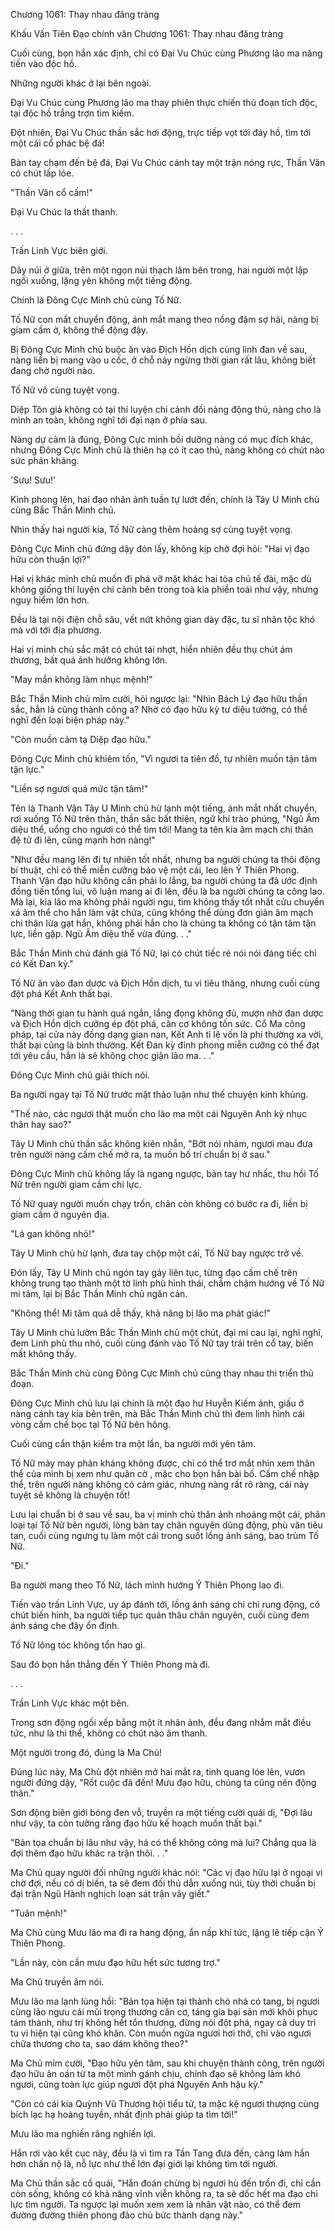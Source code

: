 




Chương 1061: Thay nhau đăng tràng


Khấu Vấn Tiên Đạo chính văn Chương 1061: Thay nhau đăng tràng

Cuối cùng, bọn hắn xác định, chỉ có Đại Vu Chúc cùng Phương lão ma năng tiến vào độc hồ.

Những người khác ở lại bên ngoài.

Đại Vu Chúc cùng Phương lão ma thay phiên thực chiến thủ đoạn tích độc, tại độc hồ trắng trợn tìm kiếm.

Đột nhiên, Đại Vu Chúc thần sắc hơi động, trực tiếp vọt tới đáy hồ, tìm tới một cái cổ phác bệ đá!

Bàn tay chạm đến bệ đá, Đại Vu Chúc cánh tay một trận nóng rực, Thần Văn có chút lấp lóe.

"Thần Văn cổ cấm!"

Đại Vu Chúc la thất thanh.

. . .

Trấn Linh Vực biên giới.

Dãy núi ở giữa, trên một ngọn núi thạch lâm bên trong, hai người một lập ngồi xuống, lặng yên không một tiếng động.

Chính là Đông Cực Minh chủ cùng Tố Nữ.

Tố Nữ con mắt chuyển động, ánh mắt mang theo nồng đậm sợ hãi, nàng bị giam cầm ở, không thể động đậy.

Bị Đông Cực Minh chủ buộc ăn vào Địch Hồn dịch cùng linh đan về sau, nàng liền bị mang vào u cốc, ở chỗ này ngừng thời gian rất lâu, không biết đang chờ người nào.

Tố Nữ vô cùng tuyệt vọng.

Diệp Tôn giả không có tại thí luyện chi cảnh đối nàng động thủ, nàng cho là mình an toàn, không nghĩ tới đại nạn ở phía sau.

Nàng dự cảm là đúng, Đông Cực minh bồi dưỡng nàng có mục đích khác, nhưng Đông Cực Minh chủ là thiên hạ có ít cao thủ, nàng không có chút nào sức phản kháng.

'Sưu! Sưu!'

Kình phong lên, hai đạo nhân ảnh tuần tự lướt đến, chính là Tây U Minh chủ cùng Bắc Thần Minh chủ.

Nhìn thấy hai người kia, Tố Nữ càng thêm hoảng sợ cùng tuyệt vọng.

Đông Cực Minh chủ đứng dậy đón lấy, không kịp chờ đợi hỏi: "Hai vị đạo hữu còn thuận lợi?"

Hai vị khác minh chủ muốn đi phá vỡ mặt khác hai tòa chủ tế đài, mặc dù không giống thí luyện chi cảnh bên trong toà kia phiền toái như vậy, nhưng nguy hiểm lớn hơn.

Đều là tại nội điện chỗ sâu, vết nứt không gian dày đặc, tu sĩ nhân tộc khó mà với tới địa phương.

Hai vị minh chủ sắc mặt có chút tái nhợt, hiển nhiên đều thụ chút ám thương, bất quá ảnh hưởng không lớn.

"May mắn không làm nhục mệnh!"

Bắc Thần Minh chủ mỉm cười, hỏi ngược lại: "Nhìn Bách Lý đạo hữu thần sắc, hẳn là cũng thành công a? Nhờ có đạo hữu kỳ tư diệu tưởng, có thể nghĩ đến loại biện pháp này."

"Còn muốn cảm tạ Diệp đạo hữu."

Đông Cực Minh chủ khiêm tốn, "Vì ngươi ta tiên đồ, tự nhiên muốn tận tâm tận lực."

"Liền sợ ngươi quá mức tận tâm!"

Tên là Thanh Vận Tây U Minh chủ hừ lạnh một tiếng, ánh mắt nhất chuyển, rơi xuống Tố Nữ trên thân, thần sắc bất thiện, ngữ khí trào phúng, "Ngũ Âm diệu thể, uổng cho ngươi có thể tìm tới! Mang ta tên kia âm mạch chi thân đệ tử đi lên, cũng mạnh hơn nàng!"

"Như đều mang lên đi tự nhiên tốt nhất, nhưng ba người chúng ta thôi động bí thuật, chỉ có thể miễn cưỡng bảo vệ một cái, leo lên Ỷ Thiên Phong. Thanh Vận đạo hữu không cần phải lo lắng, ba người chúng ta đã ước định đồng tiến tổng lui, vô luận mang ai đi lên, đều là ba người chúng ta công lao. Mà lại, kia lão ma không phải người ngu, tìm không thấy tốt nhất cửu chuyển xá âm thể cho hắn làm vật chứa, cũng không thể dùng đơn giản âm mạch chi thân lừa gạt hắn, không phải hắn cho là chúng ta không có tận tâm tận lực, liền gặp. Ngũ Âm diệu thể vừa đúng. . ."

Bắc Thần Minh chủ đánh giá Tố Nữ, lại có chút tiếc rẻ nói nói đáng tiếc chỉ có Kết Đan kỳ."

Tố Nữ ăn vào đan dược và Địch Hồn dịch, tu vi tiêu thăng, nhưng cuối cùng đột phá Kết Anh thất bại.

"Nàng thời gian tu hành quá ngắn, lắng đọng không đủ, mượn nhờ đan dược và Địch Hồn dịch cưỡng ép đột phá, căn cơ không tốn sức. Cổ Ma công pháp, tại cửa này đồng dạng gian nan, Kết Anh tỉ lệ vốn là phi thường xa vời, thất bại cũng là bình thường. Kết Đan kỳ đỉnh phong miễn cưỡng có thể đạt tới yêu cầu, hẳn là sẽ không chọc giận lão ma. . ."

Đông Cực Minh chủ giải thích nói.

Ba người ngay tại Tố Nữ trước mặt thảo luận như thế chuyện kinh khủng.

"Thế nào, các ngươi thật muốn cho lão ma một cái Nguyên Anh kỳ nhục thân hay sao?"

Tây U Minh chủ thần sắc không kiên nhẫn, "Bớt nói nhảm, ngươi mau đưa trên người nàng cấm chế mở ra, ta muốn bố trí chuẩn bị ở sau."

Đông Cực Minh chủ không lấy là ngang ngược, bàn tay hư nhấc, thu hồi Tố Nữ trên người giam cầm chi lực.

Tố Nữ quay người muốn chạy trốn, chân còn không có bước ra đi, liền bị giam cầm ở nguyên địa.

"Lá gan không nhỏ!"

Tây U Minh chủ hừ lạnh, đưa tay chộp một cái, Tố Nữ bay ngược trở về.

Đón lấy, Tây U Minh chủ ngón tay gảy liên tục, từng đạo cấm chế trên không trung tạo thành một tờ linh phù hình thái, chầm chậm hướng về Tố Nữ mi tâm, lại bị Bắc Thần Minh chủ ngăn cản.

"Không thể! Mi tâm quá dễ thấy, khả năng bị lão ma phát giác!"

Tây U Minh chủ lườm Bắc Thần Minh chủ một chút, đại mi cau lại, nghĩ nghĩ, đem Linh phù thu nhỏ, cuối cùng đánh vào Tố Nữ tay trái trên cổ tay, biến mất không thấy.

Bắc Thần Minh chủ cùng Đông Cực Minh chủ cũng thay nhau thi triển thủ đoạn.

Đông Cực Minh chủ lưu lại chính là một đạo hư Huyễn Kiếm ảnh, giấu ở nàng cánh tay kia bên trên, mà Bắc Thần Minh chủ thì đem linh hình cái vòng cấm chế bọc tại Tố Nữ bên hông.

Cuối cùng cẩn thận kiểm tra một lần, ba người mới yên tâm.

Tố Nữ mảy may phản kháng không được, chỉ có thể trơ mắt nhìn xem thân thể của mình bị xem như quân cờ , mặc cho bọn hắn bài bố. Cấm chế nhập thể, trên người nàng không có cảm giác, nhưng nàng rất rõ ràng, cái này tuyệt sẽ không là chuyện tốt!

Lưu lại chuẩn bị ở sau về sau, ba vị minh chủ thân ảnh nhoáng một cái, phân loại tại Tố Nữ bên người, lòng bàn tay chân nguyên dũng động, phù văn tiêu tan, cuối cùng ngưng tụ làm một cái trong suốt lồng ánh sáng, bao trùm Tố Nữ.

"Đi."

Ba người mang theo Tố Nữ, lách mình hướng Ỷ Thiên Phong lao đi.

Tiến vào trấn Linh Vực, uy áp đánh tới, lồng ánh sáng chi chi rung động, có chút biến hình, ba người tiếp tục quán thâu chân nguyên, cuối cùng đem ánh sáng che đậy ổn định.

Tố Nữ lông tóc không tổn hao gì.

Sau đó bọn hắn thẳng đến Ỷ Thiên Phong mà đi.

. . .

Trấn Linh Vực khác một bên.

Trong sơn động ngồi xếp bằng một ít nhân ảnh, đều đang nhắm mắt điều tức, như là thi thể, không có chút nào âm thanh.

Một người trong đó, đúng là Ma Chủ!

Đúng lúc này, Ma Chủ đột nhiên mở hai mắt ra, tinh quang lóe lên, vươn người đứng dậy, "Rốt cuộc đã đến! Mưu đạo hữu, chúng ta cũng nên động thân."

Sơn động biên giới bóng đen vỗ, truyền ra một tiếng cười quái dị, "Đợi lâu như vậy, ta còn tưởng rằng đạo hữu kế hoạch muốn thất bại."

"Bản tọa chuẩn bị lâu như vậy, há có thể không công mà lui? Chẳng qua là đợi thêm đạo hữu khác ra trận thôi. . ."

Ma Chủ quay người đối những người khác nói: "Các vị đạo hữu lại ở ngoại vi chờ đợi, nếu có dị biến, ta sẽ đem đối thủ dẫn xuống núi, tùy thời chuẩn bị đại trận Ngũ Hành nghịch loạn sát trận vây giết."

"Tuân mệnh!"

Ma Chủ cùng Mưu lão ma đi ra hang động, ẩn nấp khí tức, lặng lẽ tiếp cận Ỷ Thiên Phong.

"Lần này, còn cần mưu đạo hữu hết sức tương trợ."

Ma Chủ truyền âm nói.

Mưu lão ma lạnh lùng hồi: "Bản tọa hiện tại thành chó nhà có tang, bị ngươi cùng lão ngưu cái mũi trọng thương căn cơ, táng gia bại sản mới khôi phục tám thành, như trị không hết tổn thương, đừng nói đột phá, ngay cả duy trì tu vi hiện tại cũng khó khăn. Còn muốn ngửa ngươi hơi thở, chỉ vào ngươi chữa thương cho ta, sao dám không theo?"

Ma Chủ mỉm cười, "Đạo hữu yên tâm, sau khi chuyện thành công, trên người đạo hữu ân oán từ ta một mình gánh chịu, chính đạo sẽ không làm khó ngươi, cũng toàn lực giúp ngươi đột phá Nguyên Anh hậu kỳ."

"Còn có cái kia Quỳnh Vũ Thương hội tiểu tử, ta mặc kệ ngươi thượng cùng bích lạc hạ hoàng tuyền, nhất định phải giúp ta tìm tới!"

Mưu lão ma nghiến răng nghiến lợi.

Hắn rơi vào kết cục này, đều là vì tìm ra Tần Tang đưa đến, càng làm hắn hơn chấn nộ là, nỗ lực như thế lớn đại giới lại không tìm tới người.

Ma Chủ thần sắc cổ quái, "Hắn đoán chừng bị ngươi hù đến trốn đi, chỉ cần còn sống, không có khả năng vĩnh viễn không ra, ta sẽ dốc hết ma đạo chi lực tìm người. Ta ngược lại muốn xem xem là nhân vật nào, có thể đem đường đường thiên phong đảo chủ bức thành dạng này."




